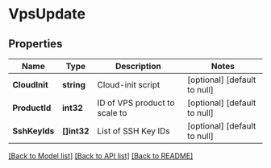 # VpsUpdate

## Properties
Name | Type | Description | Notes
------------ | ------------- | ------------- | -------------
**CloudInit** | **string** | Cloud-init script | [optional] [default to null]
**ProductId** | **int32** | ID of VPS product to scale to | [optional] [default to null]
**SshKeyIds** | **[]int32** | List of SSH Key IDs | [optional] [default to null]

[[Back to Model list]](../README.md#documentation-for-models) [[Back to API list]](../README.md#documentation-for-api-endpoints) [[Back to README]](../README.md)


